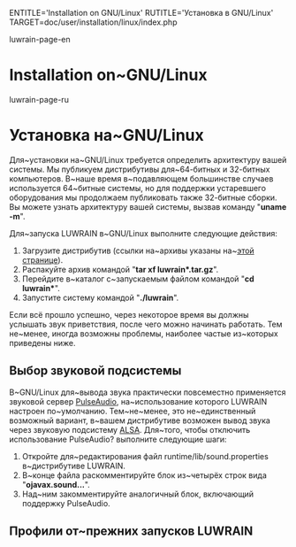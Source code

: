 
ENTITLE='Installation on GNU/Linux'
RUTITLE='Установка в GNU/Linux'
TARGET=doc/user/installation/linux/index.php

luwrain-page-en

# Installation on~GNU/Linux

luwrain-page-ru

# Установка на~GNU/Linux

Для~установки на~GNU/Linux  требуется определить архитектуру вашей системы.
Мы публикуем дистрибутивы для~64-битных и 32-битных компьютеров.
В~наше время в~подавляющем большинстве случаев используется 64~битные системы,
но  для поддержки устаревшего оборудования  мы продолжаем публиковать также 32-битные сборки.
Вы можете узнать архитектуру вашей системы, вызвав команду "__uname -m__".

Для~запуска LUWRAIN в~GNU/Linux выполните следующие действия:

1. Загрузите дистрибутив (ссылки на~архивы указаны на~[этой странице](local:/download/linux/)).
1. Распакуйте архив  командой "__tar xf luwrain*.tar.gz__".
1. Перейдите в~каталог с~запускаемым файлом командой "__cd luwrain*__".
1. Запустите систему командой "__./luwrain__".

Если всё прошло успешно, через некоторое время вы должны услышать звук приветствия, после чего можно начинать работать.
Тем не~менее, иногда возможны проблемы, наиболее частые из~которых приведены ниже.

## Выбор звуковой подсистемы

В~GNU/Linux  для~вывода звука практически повсеместно применяется звуковой сервер [PulseAudio](https://ru.wikipedia.org/wiki/PulseAudio),
на~использование которого LUWRAIN настроен по~умолчанию.
Тем~не~менее, это не~единственный возможный вариант,
в~вашем дистрибутиве возможен вывод звука через звуковую подсистему [ALSA](https://ru.wikipedia.org/wiki/ALSA).
Для~того, чтобы отключить использование PulseAudio? выполните следующие шаги:

1. Откройте для~редактирования файл runtime/lib/sound.properties в~дистрибутиве LUWRAIN.
1. В~конце файла раскомментируйте блок из~четырёх строк вида "__оjavax.sound...__".
1. Над~ним закомментируйте аналогичный блок, включающий поддержку PulseAudio.

## Профили от~прежних запусков LUWRAIN




